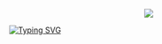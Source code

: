 <p align="center">
<img src="https://capsule-render.vercel.app/api?type=waving&color=timeGradient&height=300&&section=header&text={Hi,Researcher!}&fontSize=90&fontAlign=50&fontAlignY=30&desc={I'mHuangXun,PhD.inXMU}&descAlign=50&descSize=30&descAlignY=60&animation=twinkling" />
</p>

<a href="https://git.io/typing-svg"><img src="https://readme-typing-svg.demolab.com?font=Fira+Code&size=60&pause=500&color=1BE3FF&background=1B71FF00&random=true&width=1400&height=300&lines=Welcome+to+Huangxun's+GitHub+Homepage" alt="Typing SVG" /></a>
